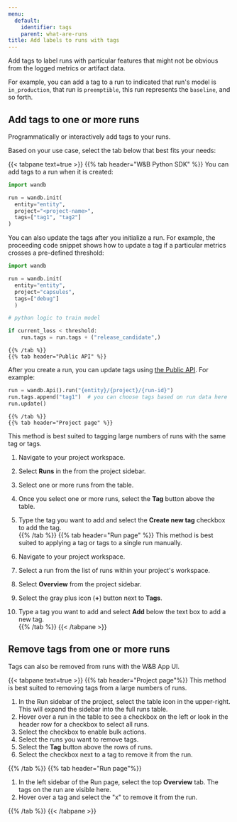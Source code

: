 ```yaml
---
menu:
  default:
    identifier: tags
    parent: what-are-runs
title: Add labels to runs with tags
---
```


Add tags to label runs with particular features that might not be obvious from the logged metrics or artifact data. 

For example, you can add a tag to a run to indicated that run's model is `in_production`, that run is `preemptible`, this run represents the `baseline`, and so forth.

## Add tags to one or more runs

Programmatically or interactively add tags to your runs.

Based on your use case, select the tab below that best fits your needs:

{{< tabpane text=true >}}
    {{% tab header="W&B Python SDK" %}}
You can add tags to a run when it is created: 

```python
import wandb

run = wandb.init(
  entity="entity",
  project="<project-name>",
  tags=["tag1", "tag2"]
)
```

You can also update the tags after you initialize a run. For example, the proceeding code snippet shows how to update a tag if a particular metrics crosses a pre-defined threshold:

```python
import wandb

run = wandb.init(
  entity="entity", 
  project="capsules", 
  tags=["debug"]
  )

# python logic to train model

if current_loss < threshold:
    run.tags = run.tags + ("release_candidate",)
```    
    {{% /tab %}}
    {{% tab header="Public API" %}}
After you create a run, you can update tags using [the Public API](../track/public-api-guide.md). For example:

```python
run = wandb.Api().run("{entity}/{project}/{run-id}")
run.tags.append("tag1")  # you can choose tags based on run data here
run.update()
```    
    {{% /tab %}}
    {{% tab header="Project page" %}}
This method is best suited to tagging large numbers of runs with the same tag or tags.

1. Navigate to your project workspace.
2. Select **Runs** in the from the project sidebar.
3. Select one or more runs from the table.
4. Once you select one or more runs, select the **Tag** button above the table.
5. Type the tag you want to add and select the **Create new tag** checkbox to add the tag.    
    {{% /tab %}}
    {{% tab header="Run page" %}}
This method is best suited to applying a tag or tags to a single run manually.

1. Navigate to your project workspace.
2. Select a run from the list of runs within your project's workspace.
1. Select **Overview** from the project sidebar.
2. Select the gray plus icon (**+**) button next to **Tags**.
3. Type a tag you want to add and select **Add** below the text box to add a new tag.    
    {{% /tab %}}
{{< /tabpane >}}



## Remove tags from one or more runs

Tags can also be removed from runs with the W&B App UI.

{{< tabpane text=true >}}
{{% tab header="Project page"%}}
This method is best suited to removing tags from a large numbers of runs.

1. In the Run sidebar of the project, select the table icon in the upper-right. This will expand the sidebar into the full runs table.
2. Hover over a run in the table to see a checkbox on the left or look in the header row for a checkbox to select all runs.
3. Select the checkbox to enable bulk actions. 
4. Select the runs you want to remove tags.
5. Select the **Tag** button above the rows of runs.
6. Select the checkbox next to a tag to remove it from the run.

{{% /tab %}}
{{% tab header="Run page"%}}

1. In the left sidebar of the Run page, select the top **Overview** tab. The tags on the run are visible here.
2. Hover over a tag and select the "x" to remove it from the run.

{{% /tab %}}
{{< /tabpane >}}



